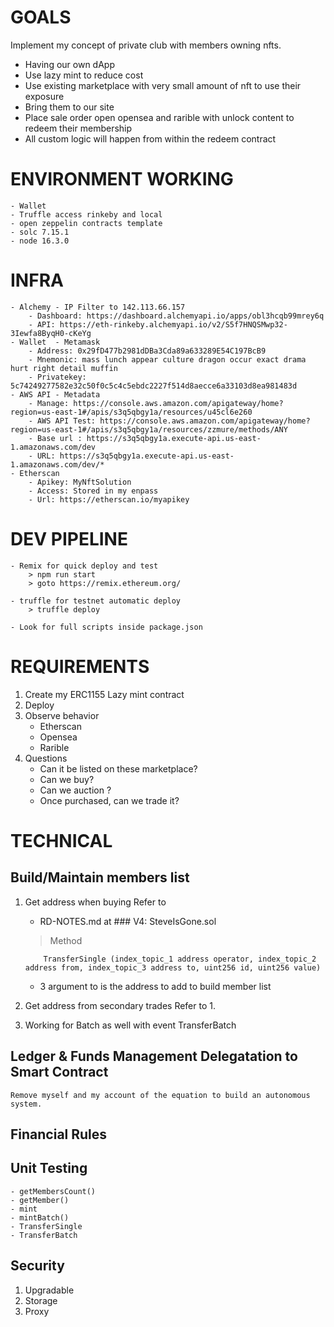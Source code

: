 # GOALS
Implement my concept of private club with members owning nfts.

- Having our own dApp
- Use lazy mint to reduce cost
- Use existing marketplace with very small amount of nft to use their exposure
- Bring them to our site
- Place sale order open opensea and rarible with unlock content to redeem their membership
- All custom logic will happen from within the redeem contract

# ENVIRONMENT WORKING
    - Wallet
    - Truffle access rinkeby and local
    - open zeppelin contracts template
    - solc 7.15.1
    - node 16.3.0

# INFRA
    - Alchemy - IP Filter to 142.113.66.157
        - Dashboard: https://dashboard.alchemyapi.io/apps/obl3hcqb99mrey6q
        - API: https://eth-rinkeby.alchemyapi.io/v2/S5f7HNQSMwp32-3Iewfa8ByqH0-cKeYg
    - Wallet  - Metamask
        - Address: 0x29fD477b2981dDBa3Cda89a633289E54C197BcB9
        - Mnemonic: mass lunch appear culture dragon occur exact drama hurt right detail muffin
        - Privatekey: 5c74249277582e32c50f0c5c4c5ebdc2227f514d8aecce6a33103d8ea981483d
    - AWS API - Metadata
        - Manage: https://console.aws.amazon.com/apigateway/home?region=us-east-1#/apis/s3q5qbgy1a/resources/u45cl6e260
        - AWS API Test: https://console.aws.amazon.com/apigateway/home?region=us-east-1#/apis/s3q5qbgy1a/resources/zzmure/methods/ANY
        - Base url : https://s3q5qbgy1a.execute-api.us-east-1.amazonaws.com/dev
        - URL: https://s3q5qbgy1a.execute-api.us-east-1.amazonaws.com/dev/*
    - Etherscan
        - Apikey: MyNftSolution
        - Access: Stored in my enpass
        - Url: https://etherscan.io/myapikey

# DEV PIPELINE
    - Remix for quick deploy and test
        > npm run start
        > goto https://remix.ethereum.org/

    - truffle for testnet automatic deploy
        > truffle deploy

    - Look for full scripts inside package.json

# REQUIREMENTS
1. Create my ERC1155 Lazy mint contract
2. Deploy
3. Observe behavior
    - Etherscan
    - Opensea
    - Rarible
4. Questions
    - Can it be listed on these marketplace?
    - Can we buy?
    - Can we auction ?
    - Once purchased, can we trade it?

# TECHNICAL
## Build/Maintain members list
1. Get address when buying
   Refer to
    - RD-NOTES.md at ### V4: SteveIsGone.sol

    > Method
    ```
        TransferSingle (index_topic_1 address operator, index_topic_2 address from, index_topic_3 address to, uint256 id, uint256 value)
    ```
    - 3 argument to is the address to add to build member list

2. Get address from secondary trades
    Refer to 1.
3. Working for Batch as well with event TransferBatch


## Ledger & Funds Management Delegatation to Smart Contract
    Remove myself and my account of the equation to build an autonomous system.

## Financial Rules


## Unit Testing
    - getMembersCount()
    - getMember()
    - mint
    - mintBatch()
    - TransferSingle
    - TransferBatch

## Security
1. Upgradable
2. Storage
3. Proxy

